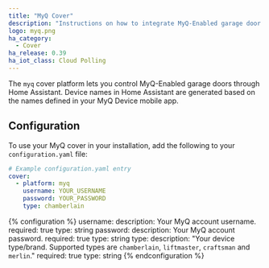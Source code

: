 ```yaml
---
title: "MyQ Cover"
description: "Instructions on how to integrate MyQ-Enabled garage door covers into Home Assistant."
logo: myq.png
ha_category:
  - Cover
ha_release: 0.39
ha_iot_class: Cloud Polling
---
```


The `myq` cover platform lets you control MyQ-Enabled garage doors through Home Assistant. Device names in Home Assistant are generated based on the names defined in your MyQ Device mobile app.

## Configuration

To use your MyQ cover in your installation, add the following to your `configuration.yaml` file:

```yaml
# Example configuration.yaml entry
cover:
  - platform: myq
    username: YOUR_USERNAME
    password: YOUR_PASSWORD
    type: chamberlain
```

{% configuration %}
username:
  description: Your MyQ account username.
  required: true
  type: string
password:
  description: Your MyQ account password.
  required: true
  type: string
type:
  description: "Your device type/brand. Supported types are `chamberlain`, `liftmaster`, `craftsman` and `merlin`."
  required: true
  type: string
{% endconfiguration %}

